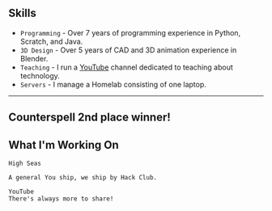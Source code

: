 ﻿---
hide:
  - navigation
  - toc
---

## Skills

* `Programming` - Over 7 years of programming experience in Python, Scratch, and Java.
* `3D Design` - Over 5 years of CAD and 3D animation experience in Blender.
* `Teaching` - I run a [YouTube](https://youtube.com/@3XAY) channel dedicated to teaching about technology.
* `Servers` - I manage a Homelab consisting of one laptop.

***

## Counterspell 2nd place winner!

## What I'm Working On

    High Seas
    
	A general You ship, we ship by Hack Club.

	YouTube
	There's always more to share!